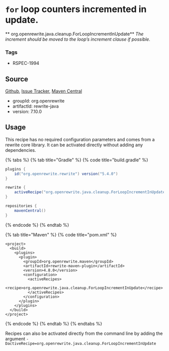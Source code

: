 # `for` loop counters incremented in update.

** org.openrewrite.java.cleanup.ForLoopIncrementInUpdate**
_The increment should be moved to the loop’s increment clause if possible._

### Tags

* RSPEC-1994

## Source

[Github](https://github.com/openrewrite/rewrite), [Issue Tracker](https://github.com/openrewrite/rewrite/issues), [Maven Central](https://search.maven.org/artifact/org.openrewrite/rewrite-java/7.10.0/jar)

* groupId: org.openrewrite
* artifactId: rewrite-java
* version: 7.10.0


## Usage

This recipe has no required configuration parameters and comes from a rewrite core library. It can be activated directly without adding any dependencies.

{% tabs %}
{% tab title="Gradle" %}
{% code title="build.gradle" %}
```groovy
plugins {
    id("org.openrewrite.rewrite") version("5.4.0")
}

rewrite {
    activeRecipe("org.openrewrite.java.cleanup.ForLoopIncrementInUpdate")
}

repositories {
    mavenCentral()
}

```
{% endcode %}
{% endtab %}

{% tab title="Maven" %}
{% code title="pom.xml" %}
```markup
<project>
  <build>
    <plugins>
      <plugin>
        <groupId>org.openrewrite.maven</groupId>
        <artifactId>rewrite-maven-plugin</artifactId>
        <version>4.8.0</version>
        <configuration>
          <activeRecipes>
            <recipe>org.openrewrite.java.cleanup.ForLoopIncrementInUpdate</recipe>
          </activeRecipes>
        </configuration>
      </plugin>
    </plugins>
  </build>
</project>
```
{% endcode %}
{% endtab %}
{% endtabs %}

Recipes can also be activated directly from the command line by adding the argument `-DactiveRecipe=org.openrewrite.java.cleanup.ForLoopIncrementInUpdate`
